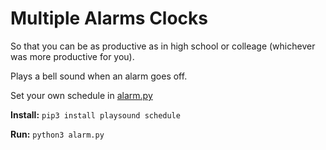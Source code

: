 # Multiple Alarms Clocks

So that you can be as productive as in high school or colleage (whichever was more productive for you).

Plays a bell sound when an alarm goes off.

Set your own schedule in [alarm.py](https://github.com/ZeningQu/alarm-clock/blob/master/alarm.py#L8)

**Install:**
`pip3 install playsound schedule`

**Run:**
`python3 alarm.py`
